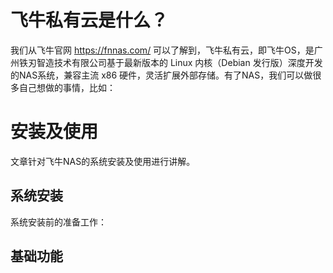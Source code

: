 # 飞牛私有云是什么？
我们从飞牛官网 https://fnnas.com/ 可以了解到，飞牛私有云，即飞牛OS，是广州铁刃智造技术有限公司基于最新版本的 Linux 内核（Debian 发行版）深度开发的NAS系统，兼容主流 x86 硬件，灵活扩展外部存储。有了NAS，我们可以做很多自己想做的事情，比如：

# 安装及使用

文章针对飞牛NAS的系统安装及使用进行讲解。

## 系统安装
系统安装前的准备工作：




##  基础功能
